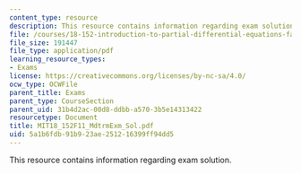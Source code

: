 ```yaml
---
content_type: resource
description: This resource contains information regarding exam solution.
file: /courses/18-152-introduction-to-partial-differential-equations-fall-2011/5a1b6fdb91b923ae251216399ff94dd5_MIT18_152F11_MdtrmExm_Sol.pdf
file_size: 191447
file_type: application/pdf
learning_resource_types:
- Exams
license: https://creativecommons.org/licenses/by-nc-sa/4.0/
ocw_type: OCWFile
parent_title: Exams
parent_type: CourseSection
parent_uid: 31b4d2ac-00d8-ddbb-a570-3b5e14313422
resourcetype: Document
title: MIT18_152F11_MdtrmExm_Sol.pdf
uid: 5a1b6fdb-91b9-23ae-2512-16399ff94dd5
---
```

This resource contains information regarding exam solution.